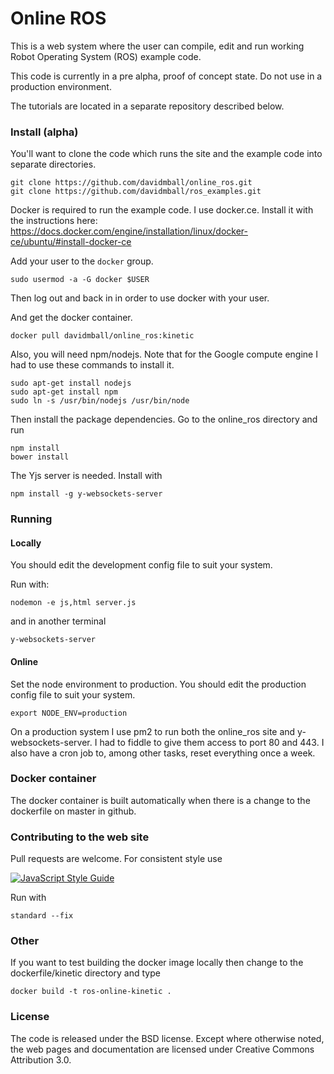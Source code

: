 Online ROS
==================

This is a web system where the user can compile, edit and run working Robot Operating System (ROS) example code.

This code is currently in a pre alpha, proof of concept state. Do not use in a production environment.

The tutorials are located in a separate repository described below.

### Install (alpha)

You'll want to clone the code which runs the site and the example code into separate directories.

```
git clone https://github.com/davidmball/online_ros.git
git clone https://github.com/davidmball/ros_examples.git
```
Docker is required to run the example code. I use docker.ce. Install it with the instructions here:
https://docs.docker.com/engine/installation/linux/docker-ce/ubuntu/#install-docker-ce

Add your user to the `docker` group.
```
sudo usermod -a -G docker $USER
```
Then log out and back in in order to use docker with your user.

And get the docker container.
```
docker pull davidmball/online_ros:kinetic
```

Also, you will need npm/nodejs. Note that for the Google compute engine I had to use these commands to install it.
```
sudo apt-get install nodejs
sudo apt-get install npm
sudo ln -s /usr/bin/nodejs /usr/bin/node
```

Then install the package dependencies. Go to the online_ros directory and run
```
npm install
bower install
```

The Yjs server is needed. Install with
```
npm install -g y-websockets-server
```

### Running

#### Locally

You should edit the development config file to suit your system.

Run with:
```
nodemon -e js,html server.js
```
and in another terminal
```
y-websockets-server
```

#### Online

Set the node environment to production. You should edit the production config file to suit your system.
```
export NODE_ENV=production
```
On a production system I use pm2 to run both the online_ros site and y-websockets-server. I had to fiddle to give them access to port 80 and 443. I also have a cron job to, among other tasks, reset everything once a week.

### Docker container

The docker container is built automatically when there is a change to the dockerfile on master in github.

### Contributing to the web site

Pull requests are welcome. For consistent style use

[![JavaScript Style Guide](https://cdn.rawgit.com/standard/standard/master/badge.svg)](https://github.com/standard/standard)

Run with
```
standard --fix
```

### Other

If you want to test building the docker image locally then change to the dockerfile/kinetic directory and type
```
docker build -t ros-online-kinetic .
```

### License

The code is released under the BSD license.
Except where otherwise noted, the web pages and documentation are licensed under Creative Commons Attribution 3.0.
